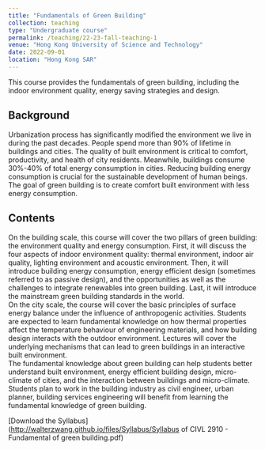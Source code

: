 ```yaml
---
title: "Fundamentals of Green Building"
collection: teaching
type: "Undergraduate course"
permalink: /teaching/22-23-fall-teaching-1
venue: "Hong Kong University of Science and Technology"
date: 2022-09-01
location: "Hong Kong SAR"
---
```


This course provides the fundamentals of green building, including the indoor environment quality, energy saving strategies and design.

## Background
Urbanization process has significantly modified the environment we live in during the past decades. People spend more than 90% of lifetime in buildings and cities. The quality of built environment is critical to comfort, productivity, and health of city residents. Meanwhile, buildings consume 30%-40% of total energy consumption in cities. Reducing building energy consumption is crucial for the sustainable development of human beings. The goal of green building is to create comfort built environment with less energy consumption.

## Contents
On the building scale, this course will cover the two pillars of green building: the environment quality and energy consumption. First, it will discuss the four aspects of indoor environment quality: thermal environment, indoor air quality, lighting environment and acoustic environment. Then, it will introduce building energy consumption, energy efficient design (sometimes referred to as passive design), and the opportunities as well as the challenges to integrate renewables into green building. Last, it will introduce the mainstream green building standards in the world.<br/>
On the city scale, the course will cover the basic principles of surface energy balance under the influence of anthropogenic activities. Students are expected to learn fundamental knowledge on how thermal properties affect the temperature behaviour of engineering materials, and how building design interacts with the outdoor environment. Lectures will cover the underlying mechanisms that can lead to green buildings in an interactive built environment.<br/>
The fundamental knowledge about green building can help students better understand built environment, energy efficient building design, micro-climate of cities, and the interaction between buildings and micro-climate. Students plan to work in the building industry as civil engineer, urban planner, building services engineering will benefit from learning the fundamental knowledge of green building.<br/>


[Download the Syllabus](http://walterzwang.github.io/files/Syllabus/Syllabus of CIVL 2910 - Fundamental of green building.pdf)